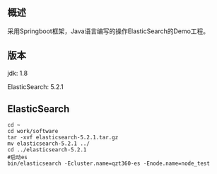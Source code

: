 概述
---
采用Springboot框架，Java语言编写的操作ElasticSearch的Demo工程。

版本
---
jdk: 1.8

ElasticSearch: 5.2.1

ElasticSearch
---
```shell
cd ~
cd work/software
tar -xvf elasticsearch-5.2.1.tar.gz
mv elasticsearch-5.2.1 ../
cd ../elasticsearch-5.2.1
#启动es
bin/elasticsearch -Ecluster.name=qzt360-es -Enode.name=node_test
```